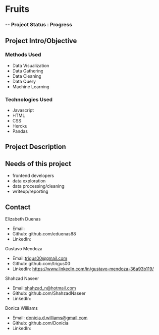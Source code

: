 # Fruits

### -- Project Status : Progress

## Project Intro/Objective 


### Methods Used 
* Data Visualization
* Data Gathering 
* Data Cleaning 
* Data Query 
* Machine Learning 

### Technologies Used 
* Javascript
* HTML 
* CSS
* Heroku 
* Pandas 

## Project Description 



## Needs of this project
- frontend developers
- data exploration
- data processing/cleaning
- writeup/reporting

## Contact
Elizabeth Duenas
* Email:
* Github: github.com/eduenas88
* LinkedIn: 

Gustavo Mendoza 
* Email:trigus00@gmail.com
* Github: github.com/trigus00
* LinkedIn: https://www.linkedin.com/in/gustavo-mendoza-36a93b119/

Shahzad Naseer
* Email:shahzad_n@hotmail.com
* Github: github.com/ShahzadNaseer
* LinkedIn: 

Donica Williams
* Email: donicia.d.williams@gmail.com
* Github: github.com/Donicia
* LinkedIn: 
